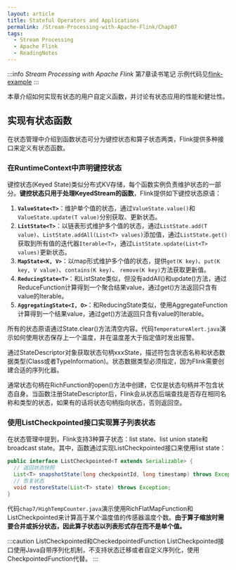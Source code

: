 ```yaml
---
layout: article
title: Stateful Operators and Applications
permalink: /Stream-Processing-with-Apache-Flink/Chap07
tags:
  - Stream Processing
  - Apache Flink
  - ReadingNotes
---
```


:::info
*Stream Processing with Apache Flink* 第7章读书笔记
示例代码见[flink-example](https://github.com/kayhaw/flink-example)
:::

本章介绍如何实现有状态的用户自定义函数，并讨论有状态应用的性能和健壮性。

## 实现有状态函数

在状态管理中介绍到函数状态可分为键控状态和算子状态两类，Flink提供多种接口来定义有状态函数。

### 在RuntimeContext中声明键控状态

键控状态(Keyed State)类似分布式KV存储，每个函数实例负责维护状态的一部分。**键控状态只用于处理KeyedStream的函数**，Flink提供如下键控状态原语：

1. **`ValueState<T>`**：维护单个值的状态，通过`ValueState.value()`和`ValueState.update(T value)`分别获取、更新状态。
2. **`ListState<T>`**：以链表形式维护多个值的状态，通过`ListState.add(T value)`、`ListState.addAll(List<T> values)`添加值，通过`ListState.get()`获取到所有值的迭代器`Iterable<T>`，通过`ListState.update(List<T> values)`更新状态。
3. **`MapState<K, V>`**：以map形式维护多个值的状态，提供`get(K key)`、`put(K key, V value)`、`contains(K key)`、 `remove(K key)`方法获取更新值。
4. **`ReducingState<T>`**：和ListState类似，但没有addAll()和update()方法，通过ReduceFunction计算得到一个聚合结果value，通过get()方法返回只含有value的Iterable。
5. **`AggregatingState<I, O>`**：和ReducingState类似，使用AggregateFunction计算得到一个结果value，通过get()方法返回只含有value的Iterable。

所有的状态原语通过State.clear()方法清空内容。代码`TemperatureAlert.java`演示如何使用状态保存上一个温度，并在温度差大于指定值时发出报警。

通过StateDescriptor对象获取状态句柄xxxState，描述符包含状态名称和状态数据类型(Class或者TypeInformation)。状态数据类型必须指定，因为Flink需要创建合适的序列化器。

通常状态句柄在RichFunction的open()方法中创建，它仅是状态句柄并不包含状态自身。当函数注册StateDescriptor后，Flink会从状态后端查找是否存在相同名称和类型的状态，如果有的话将状态句柄指向状态，否则返回空。

### 使用ListCheckpointed接口实现算子列表状态

在状态管理中提到，Flink支持3种算子状态：list state、list union state和broadcast state。其中，函数通过实现ListCheckpointed接口来使用list state：

```java
public interface ListCheckpointed<T extends Serializable> {
  // 返回状态快照
  List<T> snapshotState(long checkpointId, long timestamp) throws Exception;
  // 恢复状态
  void restoreState(List<T> state) throws Exception;
}
```

代码`chap7/HighTempCounter.java`演示使用RichFlatMapFunction和ListCheckpointed来计算高于某个温度值的传感器温度个数。**由于算子缩放时需要合并或拆分状态，因此算子状态以列表形式存在而不是单个值。**

:::caution ListCheckpointed和CheckedpointedFunction
ListCheckpointed接口使用Java自带序列化机制，不支持状态迁移或者自定义序列化，使用CheckpointedFunction代替。
:::

